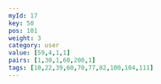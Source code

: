 ```yaml
---
myId: 17
key: 50
pos: 101
weight: 3
category: user
value: [59,4,1,1]
pairs: [1,30,1,60,200,1]
tags: [10,22,39,60,70,77,82,100,104,111]
---
```

